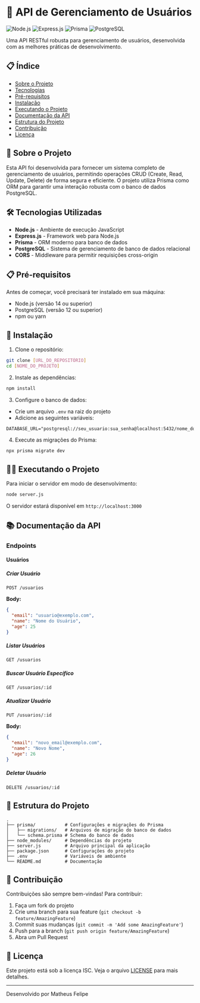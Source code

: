 # 🚀 API de Gerenciamento de Usuários

![Node.js](https://img.shields.io/badge/Node.js-43853D?style=for-the-badge&logo=node.js&logoColor=white)
![Express.js](https://img.shields.io/badge/Express.js-404D59?style=for-the-badge)
![Prisma](https://img.shields.io/badge/Prisma-3982CE?style=for-the-badge&logo=Prisma&logoColor=white)
![PostgreSQL](https://img.shields.io/badge/PostgreSQL-316192?style=for-the-badge&logo=postgresql&logoColor=white)

Uma API RESTful robusta para gerenciamento de usuários, desenvolvida com as melhores práticas de desenvolvimento.

## 📋 Índice

- [Sobre o Projeto](#-sobre-o-projeto)
- [Tecnologias](#-tecnologias-utilizadas)
- [Pré-requisitos](#-pré-requisitos)
- [Instalação](#-instalação)
- [Executando o Projeto](#-executando-o-projeto)
- [Documentação da API](#-documentação-da-api)
- [Estrutura do Projeto](#-estrutura-do-projeto)
- [Contribuição](#-contribuição)
- [Licença](#-licença)

## 📖 Sobre o Projeto

Esta API foi desenvolvida para fornecer um sistema completo de gerenciamento de usuários, permitindo operações CRUD (Create, Read, Update, Delete) de forma segura e eficiente. O projeto utiliza Prisma como ORM para garantir uma interação robusta com o banco de dados PostgreSQL.

## 🛠️ Tecnologias Utilizadas

- **Node.js** - Ambiente de execução JavaScript
- **Express.js** - Framework web para Node.js
- **Prisma** - ORM moderno para banco de dados
- **PostgreSQL** - Sistema de gerenciamento de banco de dados relacional
- **CORS** - Middleware para permitir requisições cross-origin

## 📋 Pré-requisitos

Antes de começar, você precisará ter instalado em sua máquina:
- Node.js (versão 14 ou superior)
- PostgreSQL (versão 12 ou superior)
- npm ou yarn

## 🔧 Instalação

1. Clone o repositório:
```bash
git clone [URL_DO_REPOSITÓRIO]
cd [NOME_DO_PROJETO]
```

2. Instale as dependências:
```bash
npm install
```

3. Configure o banco de dados:
- Crie um arquivo `.env` na raiz do projeto
- Adicione as seguintes variáveis:
```
DATABASE_URL="postgresql://seu_usuario:sua_senha@localhost:5432/nome_do_banco"
```

4. Execute as migrações do Prisma:
```bash
npx prisma migrate dev
```

## 🏃‍♂️ Executando o Projeto

Para iniciar o servidor em modo de desenvolvimento:
```bash
node server.js
```

O servidor estará disponível em `http://localhost:3000`

## 📚 Documentação da API

### Endpoints

#### Usuários

##### Criar Usuário
```http
POST /usuarios
```
**Body:**
```json
{
  "email": "usuario@exemplo.com",
  "name": "Nome do Usuário",
  "age": 25
}
```

##### Listar Usuários
```http
GET /usuarios
```

##### Buscar Usuário Específico
```http
GET /usuarios/:id
```

##### Atualizar Usuário
```http
PUT /usuarios/:id
```
**Body:**
```json
{
  "email": "novo_email@exemplo.com",
  "name": "Novo Nome",
  "age": 26
}
```

##### Deletar Usuário
```http
DELETE /usuarios/:id
```

## 📁 Estrutura do Projeto

```
.
├── prisma/           # Configurações e migrações do Prisma
│   ├── migrations/   # Arquivos de migração do banco de dados
│   └── schema.prisma # Schema do banco de dados
├── node_modules/     # Dependências do projeto
├── server.js         # Arquivo principal da aplicação
├── package.json      # Configurações do projeto
├── .env              # Variáveis de ambiente
└── README.md         # Documentação
```

## 🤝 Contribuição

Contribuições são sempre bem-vindas! Para contribuir:

1. Faça um fork do projeto
2. Crie uma branch para sua feature (`git checkout -b feature/AmazingFeature`)
3. Commit suas mudanças (`git commit -m 'Add some AmazingFeature'`)
4. Push para a branch (`git push origin feature/AmazingFeature`)
5. Abra um Pull Request

## 📝 Licença

Este projeto está sob a licença ISC. Veja o arquivo [LICENSE](LICENSE) para mais detalhes.

---

Desenvolvido por Matheus Felipe
